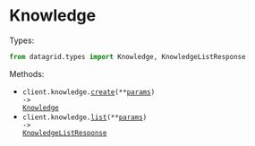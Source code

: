 # Knowledge

Types:

```python
from datagrid.types import Knowledge, KnowledgeListResponse
```

Methods:

- <code title="post /v1/knowledge">client.knowledge.<a href="./src/datagrid/resources/knowledge.py">create</a>(\*\*<a href="src/datagrid/types/knowledge_create_params.py">params</a>) -> <a href="./src/datagrid/types/knowledge.py">Knowledge</a></code>
- <code title="get /v1/knowledge">client.knowledge.<a href="./src/datagrid/resources/knowledge.py">list</a>(\*\*<a href="src/datagrid/types/knowledge_list_params.py">params</a>) -> <a href="./src/datagrid/types/knowledge_list_response.py">KnowledgeListResponse</a></code>

